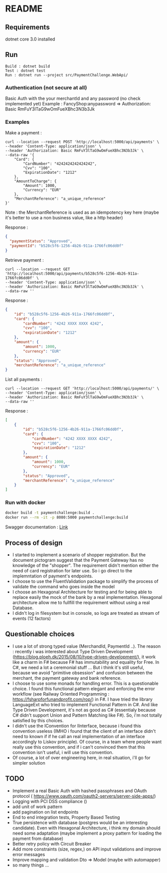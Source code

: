 # README

## Requirements

dotnet core 3.0 installed

## Run
    
    Build : dotnet build
    Test : dotnet test
    Run : dotnet run --project src/PaymentChallenge.WebApi/

### Authentication (not secure at all)

Basic Auth with the your merchantId and any password (no check implemented yet)
Example :
FancyShop:anypassword =>  Authorization: Basic RmFuY3lTaG9wOmFueXBhc3N3b3Jk

### Examples

Make a payment :

``` curl
curl --location --request POST 'http://localhost:5000/api/payments' \
--header 'Content-Type: application/json' \
--header 'Authorization: Basic RmFuY3lTaG9wOmFueXBhc3N3b3Jk' \
--data-raw '{
    "Card": {
        "CardNumber": "4242424242424242",
        "Cvv": "100",
        "ExpirationDate": "1212"
    },
    "AmountToCharge": {
        "Amount": 1000,
        "Currency": "EUR"
    },
    "MerchantReference": "a_unique_reference"
}'
```

Note : the MerchantReference is used as an idempotency key here (maybe it's better to use a non business value, like a http header)

Response :

``` json
{
  "paymentStatus": "Approved",
  "paymentId": "b528c5f6-1256-4b26-911a-1766fc06dd0f"
}
```

Retrieve payment :

``` curl
curl --location --request GET 'http://localhost:5000/api/payments/b528c5f6-1256-4b26-911a-1766fc06dd0f' \
--header 'Content-Type: application/json' \
--header 'Authorization: Basic RmFuY3lTaG9wOmFueXBhc3N3b3Jk' \
--data-raw ''
```

Response :

``` json
{
    "id": "b528c5f6-1256-4b26-911a-1766fc06dd0f",
    "card": {
        "cardNumber": "4242 XXXX XXXX 4242",
        "cvv": "100",
        "expirationDate": "1212"
    },
    "amount": {
        "amount": 1000,
        "currency": "EUR"
    },
    "status": "Approved",
    "merchantReference": "a_unique_reference"
}
```

List all payments :

``` curl
curl --location --request GET 'http://localhost:5000/api/payments/' \
--header 'Content-Type: application/json' \
--header 'Authorization: Basic RmFuY3lTaG9wOmFueXBhc3N3b3Jk' \
--data-raw ''
```

Response :

``` json
[
    {
        "id": "b528c5f6-1256-4b26-911a-1766fc06dd0f",
        "card": {
            "cardNumber": "4242 XXXX XXXX 4242",
            "cvv": "100",
            "expirationDate": "1212"
        },
        "amount": {
            "amount": 1000,
            "currency": "EUR"
        },
        "status": "Approved",
        "merchantReference": "a_unique_reference"
    }
]
```

### Run with docker

``` bash
docker build -t paymentchallenge:build .
docker run --rm -it -p 8080:5000 paymentchallenge:build
```

Swagger documentation : [Link](http://localhost:8080/index.html)

## Process of design

* I started to implement a scenario of shopper registration. But the document pictogram suggest that the Payment Gateway has no knowledge of the "shopper". The requirement didn't mention either the need of card registration for later use. So i go direct to the implemntation of payment's endpoints.
* I choose to use the FluentValidation package to simplify the process of validate the command who goes inside the model
* I choose an Hexagonal Architecture for testing and for being able to replace easily the mock of the bank by a real implementation. Hexagonal architecture allow me to fullfill the requirement without using a real Database. 
* I didn't log in filesystem but in console, so logs are treated as stream of events (12 factors)
  

## Questionable choices

* I use a lot of strong typed value (MerchandId, PaymentId ..). The reason : recently i was interested about Type Driven Development (https://blog.ploeh.dk/2015/08/10/type-driven-development/), it work like a charm in F# because F# has immutability and equality for Free. In C#, we need a lot a ceremonial stuff ... 
But i think it's still useful, because we avoid "primitive obsession" and confusion between the merchant, the payment gateway and bank reference.
* I choose to use some monads for handling error. This is a questionable choice. I found this functional pattern elegant and enforcing the error workflow (see Railway Oriented Programming : https://fsharpforfunandprofit.com/rop/) in F#. I have tried the library LanguageExt who tried to implement Functional Pattern in C#. And like Type Driven Development, it's not as good as C# (essentialy because C# didn't support Union and Pattern Matching like F#). So, i'm not totally satisfied by this choices.
* I didn't use the IConvention for IInterface, because i found this convention useless (IMHO i found that the client of an interface didn't need to known if if he call an real implementation of an interface accordingly to Liskov principle). Of course, in a team where people want really use this convention, and if i can't convinced them that this convention isn't useful, i will use this convention.
* Of course, a lot of over engineering here, in real situation, i'll go for simpler solution

## TODO

* Implement a real Basic Auth with hashed passphrases and OAuth protocol ( https://www.oauth.com/oauth2-servers/server-side-apps/)
* Logging with PCI DSS compliance ()
* add unit of work pattern
* add pagination on list endpoints
* End to end integration tests, Property Based Testing
* True persistence with database (postgres would be an interesting candidate). Even with Hexagonal Architecture, i think my domain should need some adaptation (maybe implement a proxy pattern for loading the payment from database)
* Better retry policy with Circuit Breaker
* Add more constraints (size, regex,) on API input validations and improve error messages
* Improve mapping and validation Dto => Model  (maybe with automapper)
* so many things ...